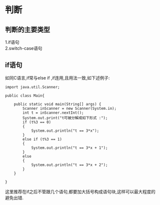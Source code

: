 # 判断
  
## 判断的主要类型  
1.if语句  
2.switch-case语句  
  
## if语句  
如同C语言,if常与else if ,if连用,且用法一致,如下述例子:  
```
import java.util.Scanner;

public class Main{
	
	public static void main(String[] args) {
		Scanner inScanner = new Scanner(System.in);
		int t = inScanner.nextInt();
		System.out.print("t可被分解成如下形式 :");
		if (t%3 == 0)
		{
			System.out.println("t == 3*x");
		}
		else if (t%3 == 1)
		{
			System.out.println("t == 3*x + 1");
		}
		else
		{
			System.out.println("t == 3*x + 2");
		}
	}
	
}
```  
这里推荐在if之后不管跟几个语句,都要加大括号构成语句块,这样可以最大程度的避免出错.
